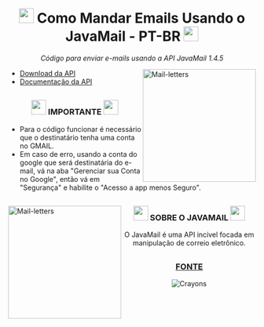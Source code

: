 <div align="center">

# <img height="30" src="https://media.discordapp.net/attachments/767080390241812540/890041779875905616/432627_342f7014b45f4988b9d6de4e119b9747_mv2.gif?width=435&height=406"> Como Mandar Emails Usando o JavaMail - PT-BR <img height="30" src="https://media.discordapp.net/attachments/767080390241812540/890041779875905616/432627_342f7014b45f4988b9d6de4e119b9747_mv2.gif?width=435&height=406">
 <i> Código para enviar e-mails usando a API JavaMail 1.4.5 </i>
 
  </div>
  
<img align="right" alt="Mail-letters" height="230" width="230" src="https://media.discordapp.net/attachments/767080390241812540/890057099273465856/vmfhfwhb8ll11.gif?width=369&height=369"> </a>
* [Download da API](https://www.oracle.com/java/technologies/javamail-releases.html)
* [Documentação da API](https://javaee.github.io/javamail/#API_Documentation)

##


<div align="center">

### <img height="30" src="https://media.discordapp.net/attachments/767080390241812540/890044341639327774/gboard-emoji-kitchen-different-colored-9-329x329.png?width=296&height=296"> IMPORTANTE <img height="30" src="https://media.discordapp.net/attachments/767080390241812540/890044341639327774/gboard-emoji-kitchen-different-colored-9-329x329.png?width=296&height=296">
 
 </div>
 
* Para o código funcionar é necessário que o destinatário tenha uma conta no GMAIL.
* Em caso de erro, usando a conta do google que será destinatária do e-mail, vá na aba "Gerenciar sua Conta no Google", então vá em "Segurança" e habilite o "Acesso a app menos Seguro".

##
<img align="left" alt="Mail-letters" height="230" width="230" src="https://media.discordapp.net/attachments/767080390241812540/890054176313335808/d36a4a34259355.56ca4de33c005.gif?width=369&height=369">

<div align="center">

### <img height="30" src="https://media.discordapp.net/attachments/767080390241812540/890047868143030282/tumblr_mfi0vlMZ3o1rfjowdo1_500.gif?width=305&height=369"> SOBRE O JAVAMAIL <img height="30" src="https://media.discordapp.net/attachments/767080390241812540/890047868143030282/tumblr_mfi0vlMZ3o1rfjowdo1_500.gif?width=305&height=369"> 
 <p> O JavaMail é uma API incível focada em manipulação de correio eletrônico. </p>

## 

 ###  [FONTE](https://www.devmedia.com.br/enviando-email-com-javamail-utilizando-gmail/18034)

![Crayons](https://forthebadge.com/images/badges/made-with-crayons.svg)
 
 </div>
